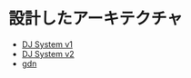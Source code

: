 # 設計したアーキテクチャ

- [DJ System v1](./dj-system-v1/index.md)
- [DJ System v2](./dj-system-v2/index.md)
- [gdn](./gdn/index.md)

